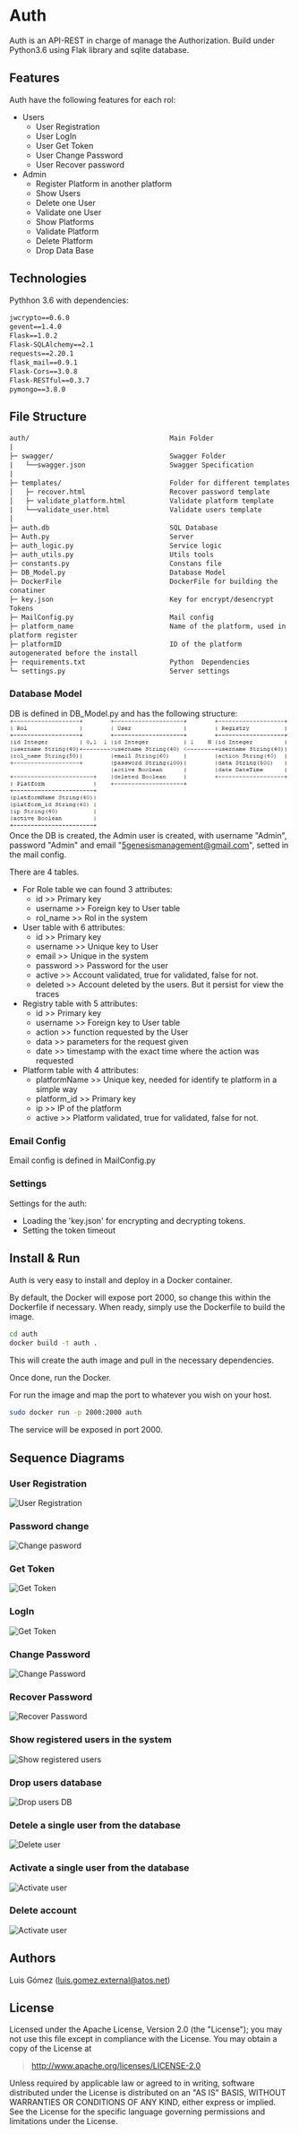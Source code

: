 # Auth

Auth is an API-REST in charge of manage the Authorization. Build under Python3.6 using Flak library and sqlite database.

## Features
Auth have the following  features for each rol:
- Users
  - User Registration
  - User LogIn
  - User Get  Token
  - User Change Password
  - User Recover password
- Admin
  - Register Platform in another platform
  - Show Users
  - Delete one User
  - Validate one User
  - Show Platforms
  - Validate Platform
  - Delete Platform
  - Drop Data Base

## Technologies
Pythhon 3.6 with dependencies:
```
jwcrypto==0.6.0
gevent==1.4.0
Flask==1.0.2
Flask-SQLAlchemy==2.1
requests==2.20.1
flask_mail==0.9.1
Flask-Cors==3.0.8
Flask-RESTful==0.3.7
pymongo==3.8.0
``` 
## File Structure
``` 
auth/                                   Main Folder
|
├─ swagger/                             Swagger Folder
|   └──swagger.json                     Swagger Specification
|
├─ templates/                           Folder for different templates
│   ├─ recover.html                     Recover password template
│   ├─ validate_platform.html           Validate platform template
|   └──validate_user.html               Validate users template
│ 
├─ auth.db                              SQL Database
├─ Auth.py                              Server
├─ auth_logic.py                        Service logic
├─ auth_utils.py                        Utils tools
├─ constants.py                         Constans file
├─ DB_Model.py                          Database Model
├─ DockerFile                           DockerFile for building the conatiner
├─ key.json                             Key for encrypt/desencrypt Tokens
├─ MailConfig.py                        Mail config
├─ platform_name                        Name of the platform, used in platform register
├─ platformID                           ID of the platform autogenerated before the install
├─ requirements.txt                     Python  Dependencies
└─ settings.py                          Server settings
``` 

### Database Model
DB is defined in DB_Model.py and has the following structure:
![DB](./images/DB.PNG)
Once the DB is created, the Admin user is created, with username "Admin", password "Admin" and email "5genesismanagement@gmail.com", setted in the mail config.

There are 4 tables.
- For Role table we can found 3 attributes:
  - id   >>      Primary key
  - username >>  Foreign key to User table
  - rol_name >>  Rol in the system 
 - User table with 6 attributes:
   - id    >>     Primary key
   - username  >> Unique key to User
   - email  >> Unique in the system 
   - password >> Password for the user
   - active >> Account validated, true for validated, false for not.
   - deleted >> Account deleted by the users. But it persist for view the traces
  - Registry table with 5 attributes:
    - id    >>     Primary key
    - username  >> Foreign key to User table
    - action >> function requested by the User
    - data >> parameters for the request given
    - date >> timestamp with the exact time where the action was requested
  - Platform table with 4 attributes:
    - platformName    >>     Unique key, needed for identify te platform in a simple way
    - platform_id  >> Primary key
    - ip >> IP of the platform
    - active >> Platform validated, true for validated, false for not.
### Email Config
Email config is defined in MailConfig.py

### Settings
Settings for the auth: 
- Loading the 'key.json' for encrypting and decrypting tokens.
- Setting the token timeout

## Install & Run
Auth is very easy to install and deploy in a Docker container.

By default, the Docker will expose port 2000, so change this within the Dockerfile if necessary. When ready, simply use the Dockerfile to build the image.

```sh
cd auth
docker build -t auth .
```
This will create the auth image and pull in the necessary dependencies.

Once done, run the Docker.


For run the image and map the port to whatever you wish on your host. 

```sh
sudo docker run -p 2000:2000 auth
```
The service will be exposed in port 2000.
## Sequence Diagrams

### User Registration
![User Registration](https://www.plantuml.com/plantuml/img/hLBDJiCm3BxtANm4QNk17j1sA18IuW3Y0KBYRa5DKiKEFs-FdTAYZY4uu4DbD_v-4dj7R3ANC3IDAPnY2K-O9RUSCZoIv5EwTy77fW69KG3U-j54XdtXOwEX1zeEswlwivsgZ0TFd0tx52ym63zieCX1D04tmaJqchAxhF3wCGF3pVKdsYKaY8a1tuG5V0G-8j0xCORQhQ5gi5LPjTX2LL6Kxxsjmj3B1LxCu9sKyR0WbsGbQgp5aT4jfrL4kIULhylDdJyOMvbJG0lTUMy-EYs5eGWbKL-6rSjzTum38NIt3ztopize_sHwxlm_qmlZMSiOtTh-gVKwM_fjk9ELEzc5EaYuFzMQTNGPTrB8IiC7)

### Password change
![Change pasword](https://www.plantuml.com/plantuml/img/ZL2x2W8n4Epp5LCgUDYd44LEEB0GH5k9kUWTv98ZsUZlcwmF41ktIFOnEpkxoqWgK1gi448byYuDPnEohya776BnnPWXlUv7vGYhH5rE2MGhPLGBpaciE-Mk1ZiLuzs7Tf9oTGQTGZ2EJkChFOCpzqyqPHv-b2Kq6ud6tPJjMoQVlyaOKQoCGbKjIbL-O-0yWNiPRMmqgBVxMkBu1-7t4jGPl3N2NpWk-_osFOLyD6ZkVobmRJxKCd_vldW0)

### Get Token
![Get Token](https://www.plantuml.com/plantuml/img/XO-z3i8m38HtFyMD856nPq1bAAXIDtxsq4OGaIPHui3hurGmu-byzdUosymwSPaTaIuSV9bl9eaUEIHSSjKKPSEEDchFs1T-Y4LrX6Qtz0f7m-VmD7vLnDuWwfpV8KrhqexH7nHw_zBEJXZ2tNh2jogCHb9gcaA5jpyMFZ0MY8pB1jrmwXIk_rEMGyZugPv9hGZv3Xy0)

### LogIn
![Get Token](https://www.plantuml.com/plantuml/img/XO-n3i8m34HtVyMD856nPq1bA5AbRXNieObAf3If4WT-7wV0ZAVpsUzajvbruh9u8bquXhBSRH8zSKouvgffbGqtkLK7nhdmGoog8pIdhLSOukp2heXtmAfpViLazgGzexyezE6flJEVBSAtAeb68cgKGeMFFnOXCZQ8hCyMtJ1s2hV_AJAShK31r2Ef5I6_uGq0)

### Change Password
![Change Password](https://www.plantuml.com/plantuml/img/ZL2x2W8n4Epp5LCgUDYd44LEEB0GH5k9kUWTv98ZsUZlcwmF41ktIFOnEpkxoqWgK1gi448byYuDPnEohya776BnnPWXlUv7vGYhH5rE2MGhPLGBpaciE-Mk1ZiLuzs7Tf9oTGQTGZ2EJkChFOCpzqyqPHv-b2Kq6ud6tPJjMoQVlyaOKQoCGbKjIbL-O-0yWNiPRMmqgBVxMkBu1-7t4jGPl3N2NpWk-_osFOLyD6ZkVobmRJxKCd_vldW0)

### Recover Password
![Recover Password](https://www.plantuml.com/plantuml/img/VL0nRiCm3DprYXlR8H_mK2HeNI10Xw15kZCsMmkG9KEYuk-NOf1c210E4day77dS5g4iTGxEYPV0s5MPyCb3EdF6WKfPKnvHuwYbJ8mtNnQIOUBig4gATJvfwcYGb74iBNUBIlh1BnJ5z1Hoq6XjR5uCw-w6FF5CFZmRy_PG4EpVE-pZcO8VOIJhjB1jDohPf3lqhOcO14Os6eV2w3---WxVZnGkIxrE57_Pd2vNy-d7wjhCFHoyUWKRDVBwR-koH1pr1blzzDJu0m00)

### Show registered users in the system
![Show registered users](https://www.plantuml.com/plantuml/img/VL2x2iCm3Dpp5RUN_426qXHI27Hf0ztTH1237y6MM_BtbPqXK6WzsDBfT2Vh55a5JjPKLQKIUvViauB48_k0ThBQIQLQXAH7lIZ7Q1FF0a5EgQC-5gp1CFitnXG22Ir52X47uAoY7hUktBDVoZ3wIuFUlPJHqqufqfAWpjBPezbovnc5MsXa8g6x3bs3np-1CjijKGWhUAQl2UK36OnhPB8_xUyK5-_4BtDBupQ2csGL9tbaXVW0)

### Drop users database
![Drop users DB](https://www.plantuml.com/plantuml/img/VL0n2iCm3DpzYjjBFk2XD2Kf1BeLkYk980R72RPSwE-hE8LChGVR9vtk95sIK9GyUsCCPLb2ddkE-XzaYQZ7sGNDhCfnWrif2EeiauOCz9GygdC9MZHnMJ6IK4-9SGAkbDomLspquo8lw6uMNNYHT-D1AQeAK6sgcxpTSLW4XLjexDMWlJzQY-S_WQCjcHWvSKpGZZUGtabu_cdQi6VXhriOTU2BFheeV000)

### Detele a single user from the database
![Delete user](https://www.plantuml.com/plantuml/img/VP312i8m38RlVOh_Bdk17cGJ9moy2Txh6bYXxKQR2hwzMIVi89f3cwHV_gHfCvl49NYbJE4vbl2W9Fx8Sq9dWujAgKKGDxh5H4PNU9AKWbXzHtEiIOqpUM92oPHm04uckt7ZLtW_Z6SC5uqXFertTaUgfWHeLirLN6znd1cLhHZvJEYljrxZ_a_WQoWPbYT2VZ65dmstWa-dQEMhhLoo8Rm1)

### Activate a single user from the database
![Activate user](https://www.plantuml.com/plantuml/img/JL2x3i8m3Dpp5HvR8NwW0se7n0X2m9wcgMhHEAXnGFmzJiBh9Z_ETxRRm7hXw6QbT6HFqVLsaTYmN-0S92vXDpWafMv2HeCtJGnTv4abW23tORt9rIPFmaNFE6X6Jz0_eQfssnCya2Su-Qkb6lP7g0xdTotA16bdLs-ff5FNMRiOIFxJxmpZNRCjHfdmmHzRwAdVmDPfd84yuuYcR3JAKKX3IYs4Q8mDOOmptBzBfyEAlw2rDCYNu0K0)

### Delete account
![Activate user](https://www.plantuml.com/plantuml/img/JKx13SCm2Fnx2XR80drKITKLEW0bI45AxCY6Tls2hKYz1phWZcDkYbNjs5D2qvBjU7DrJbegl5hmqmL2Sc9MM4ot5017h66wz-4DdhopCY1HCLT-HJTuO1CQfZ3q4js_gtcMV7XSwueBaJ9yZfdpwc_23m00)



## Authors

Luis Gómez (luis.gomez.external@atos.net)

## License

Licensed under the Apache License, Version 2.0 (the "License");
you may not use this file except in compliance with the License.
You may obtain a copy of the License at

   > <http://www.apache.org/licenses/LICENSE-2.0>

Unless required by applicable law or agreed to in writing, software
distributed under the License is distributed on an "AS IS" BASIS,
WITHOUT WARRANTIES OR CONDITIONS OF ANY KIND, either express or implied.
See the License for the specific language governing permissions and
limitations under the License.
